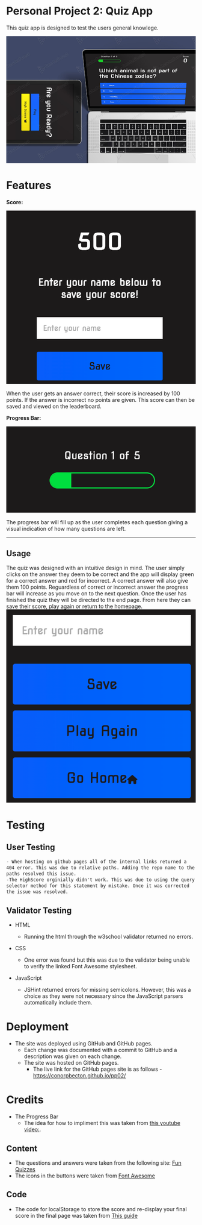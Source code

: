 # Personal Project 2: Quiz App

This quiz app is designed to test the users general knowlege.

![Website Mockup](/assets/Images/mockup.jpg)




# Features

**Score:** 


![score page](/assets/Images/score.png)


When the user gets an answer correct, their score is increased by 100 points. If the answer is incorrect no points are given. This score can then be saved and viewed on the leaderboard.



**Progress Bar:** 


![progress bar](/assets/Images/progress.png)


The progress bar will fill up as the user completes each question giving a visual indication of how many questions are left.



------

## Usage
The quiz was designed with an intuitive design in mind.
The user simply clicks on the answer they deem to be correct and the app will display green for a correct answer and red for incorrect.
A correct answer will also give them 100 points.
Reguardless of correct or incorrect answer the progress bar will increase as you move on to the next question.
Once the user has finished the quiz they will be directed to the end page. From here they can save their score, play again or return to the homepage.
![end page](/assets/Images/end.png)


 # Testing

## User Testing
    - When hosting on github pages all of the internal links returned a 404 error. This was due to relative paths. Adding the repo name to the paths resolved this issue.
    -The HighScore orginially didn't work. This was due to using the query selector method for this statement by mistake. Once it was corrected the issue was resolved.


 ## Validator Testing

 - HTML 
    - Running the html through the w3school validator returned no errors.

- CSS
    - One error was found but this was due to the validator being unable to verify the linked Font Awesome stylesheet.

- JavaScript
    - JSHint returned errors for missing semicolons. However, this was a choice as they were not necessary since the JavaScript parsers automatically include them.

# Deployment
-   The site was deployed using GitHub and GitHub pages.
    - Each change was documented with a commit to GitHub and a description was given on each change.
    - The site was hosted on GitHub pages.
        - The live link for the GitHub pages site is as follows - https://conorpbecton.github.io/pp02/



# Credits
- The Progress Bar
    - The idea for how to impliment this was taken from [this youtube video:](https://www.youtube.com/watch?v=f4fB9Xg2JEY).
## Content
-   The questions and answers were taken from the following site:  [Fun Quizzes ](https://www.funquizzes.uk/)
- The icons in the buttons were taken from [Font Awesome ](https://fontawesome.com/)

## Code 
 - The code for localStorage to store the score and re-display your final score in the final page was taken from [This guide ](https://blog.logrocket.com/localstorage-javascript-complete-guide/)
